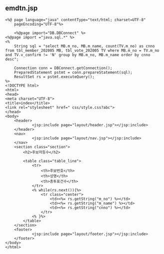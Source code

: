 ## emdtn.jsp
    
    <%@ page language="java" contentType="text/html; charset=UTF-8"
        pageEncoding="UTF-8"%>
        
        <%@page import="DB.DBConnect" %>
    <%@page import ="java.sql.*" %>
    <%
        String sql = "select MB.m_no, MB.m_name, count(TV.m_no) as cnno from tbl_member_202005 MB, tbl_vote_202005 TV where MB.m_no = TV.m_no and TV.v_confirm != 'N' group by MB.m_no, MB.m_name order by cnno desc";
    
        Connection conn = DBConnect.getConnection();
        PreparedStatement pstmt = conn.prepareStatement(sql);
        ResultSet rs = pstmt.executeQuery();
    %>
    <!DOCTYPE html>
    <html>
    <head>
    <meta charset="UTF-8">
    <title>index</title>
    <link rel="stylesheet" href=" css/style.css?abc">
    </head>
    <body>
        <header>
                <jsp:include page="layout/header.jsp"></jsp:include>
        </header>
        <nav>
                <jsp:include page="layout/nav.jsp"></jsp:include>
        </nav>
        <section class="section">
            <h2>후보자등수</h2>
        
            <table class="table_line">
                <tr>
                    <th>후보번호</th>
                    <th>성명</th>
                    <th>총투표건수</th>
                </tr>
                <% while(rs.next()){%>
                    <tr class="center">
                        <td><%= rs.getString("m_no") %></td>
                        <td><%= rs.getString("m_name") %></td>
                        <td><%= rs.getString("cnno") %></td>
                    </tr>
                <% }%>
            </table>
        </section>
        <footer>
                <jsp:include page="layout/footer.jsp"></jsp:include>
        </footer>
    </body>
    </html>
